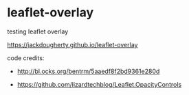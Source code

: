 # leaflet-overlay
testing leaflet overlay

https://jackdougherty.github.io/leaflet-overlay

code credits:
- http://bl.ocks.org/bentrm/5aaedf8f2bd9361e280d

- https://github.com/lizardtechblog/Leaflet.OpacityControls
